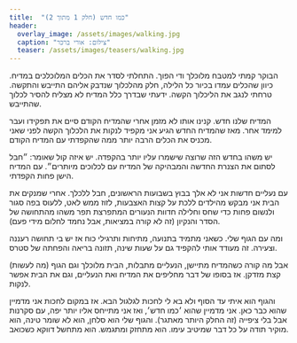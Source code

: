 ```yaml
---
title:  "כמו חדש (חלק 1 מתוך 2)"
header:
  overlay_image: /assets/images/walking.jpg
  caption: "צילום: אורי ברכר"
  teaser: /assets/images/teasers/walking.jpg
---
```


הבוקר קמתי למטבח מלוכלך ודי הפוך. התחלתי לסדר את הכלים המלוכלכים במדיח.<!--more-->
כיוון שהכלים עמדו בכיור כל הלילה, חלק מהלכלוך שנדבק אליהם התייבש והתקשה. טרחתי לנגב את הליכלוך הקשה.
ידעתי שבדרך כלל המדיח לא מצליח להסיר לכלוך שהתייבש.

המדיח שלנו חדש.
קנינו אותו לא מזמן אחרי שהמדיח הקודם סיים את תפקידו ועבר למימד אחר.
מאז שהמדיח החדש הגיע אני מקפיד לנקות את הלכלוך הקשה
לפני שאני מכניס את הכלים הרבה יותר ממה שהקפדתי עם המדיח הקודם.

יש משהו בחדש הזה שרוצה שישמרו עליו יותר בהקפדה. יש איזה קול שאומר:
״חבל לסתום את הצנרת החדשה והמבהיקה של המדיח עם לכלוכים מיותרים״. עם המדיח הישן פחות הקפדתי.

עם נעליים חדשות אני לא אלך בבוץ בשבועות הראשונים, חבל ללכלך.
אחרי שמנקים את הבית אני מבקש מהילדים ללכת על קצות האצבעות,
לזוז ממש לאט, ללעוס בפה סגור ולנשום פחות כדי שחס וחלילה חדוות הנעורים
המתפרצת תפר משהו מהתחושה של הסדר והנקיון (זה לא קורה במציאות, אבל נחמד לחלום מידי פעם).

ומה עם הגוף שלי. כשאני מתמיד בתנועה, מתיחות ותרגילי כוח אז יש בי תחושה רעננה וצעירה.
זה מעודד אותי להקפיד גם על שעות שינה, תזונה בריאה והפחתה של סטרס.

אבל מה קורה כשהמדיח מתיישן, הנעליים מתבלות, הבית מלוכלך וגם הגוף (מה לעשות) קצת מזדקן.
אז בסופו של דבר מחליפים את המדיח ואת הנעליים, וגם את הבית אפשר לנקות.

והגוף הוא איתי עד הסוף ולא בא לי לחכות לגלגול הבא.
אז במקום לחכות אני מדמיין שהוא כבר כאן.
אני מדמיין שהוא ׳כמו חדש׳, ואז אני מתייחס אליו יותר יפה,
עם סקרנות אבל בלי ציפייה (זה החלק היותר מאתגר). והגוף שלי הוא סלחן, הוא לא שומר טינה,
הוא מוקיר תודה על כל דבר שמיטיב עימו. הוא מתחזק ומתגמש. הוא מתחשל דווקא כשכואב.
